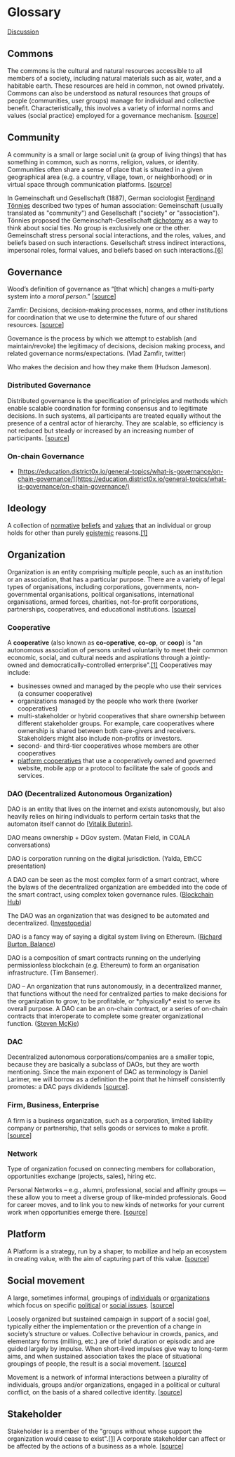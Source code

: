 # Glossary

[Discussion](https://daotalk.org/t/dgov-dao-governance-glossary/408)

## Commons

The commons is the cultural and natural resources accessible to all members of a society, including natural materials such as air, water, and a habitable earth. These resources are held in common, not owned privately. Commons can also be understood as natural resources that groups of people \(communities, user groups\) manage for individual and collective benefit. Characteristically, this involves a variety of informal norms and values \(social practice\) employed for a governance mechanism. \[[source](https://en.wikipedia.org/wiki/Commons)\]

## Community

A community is a small or large social unit \(a group of living things\) that has something in common, such as norms, religion, values, or identity. Communities often share a sense of place that is situated in a given geographical area \(e.g. a country, village, town, or neighborhood\) or in virtual space through communication platforms. \[[source](https://en.wikipedia.org/wiki/Community)\]

In Gemeinschaft und Gesellschaft \(1887\), German sociologist [Ferdinand Tönnies](https://en.wikipedia.org/wiki/Ferdinand_T%C3%B6nnies) described two types of human association: Gemeinschaft \(usually translated as "community"\) and Gesellschaft \("society" or "association"\). Tönnies proposed the Gemeinschaft–Gesellschaft [dichotomy](https://en.wikipedia.org/wiki/Dichotomy) as a way to think about social ties. No group is exclusively one or the other. Gemeinschaft stress personal social interactions, and the roles, values, and beliefs based on such interactions. Gesellschaft stress indirect interactions, impersonal roles, formal values, and beliefs based on such interactions.[\[6\]](https://en.wikipedia.org/wiki/Community#cite_note-6)

## Governance

Wood’s definition of governance as “\[that which\] changes a multi-party system into a _moral person_.” \[[source](https://medium.com/cryptolawreview/the-wood-zamfir-governance-debates-80e92436a457)\]

Zamfir: Decisions, decision-making processes, norms, and other institutions for coordination that we use to determine the future of our shared resources. \[[source](https://medium.com/cryptolawreview/the-wood-zamfir-governance-debates-80e92436a457)\]

Governance is the process by which we attempt to establish \(and maintain/revoke\) the legitimacy of decisions, decision making process, and related governance norms/expectations. \(Vlad Zamfir, twitter\)

Who makes the decision and how they make them \(Hudson Jameson\).

### Distributed Governance

Distributed governance is the specification of principles and methods which enable scalable coordination for forming consensus and to legitimate decisions. In such systems, all participants are treated equally without the presence of a central actor of hierarchy. They are scalable, so efficiency is not reduced but steady or increased by an increasing number of participants. \[[source](https://medium.com/dgov/what-is-distributed-governance-3b103eb082c0)\]

### On-chain Governance

* [https://education.district0x.io/general-topics/what-is-governance/on-chain-governance/](https://education.district0x.io/general-topics/what-is-governance/on-chain-governance/)

## Ideology

A collection of [normative](https://en.wikipedia.org/wiki/Normative) [beliefs](https://en.wikipedia.org/wiki/Beliefs) and [values](https://en.wikipedia.org/wiki/Values) that an individual or group holds for other than purely [epistemic](https://en.wikipedia.org/wiki/Epistemic) reasons.[\[1\]](https://en.wikipedia.org/wiki/Ideology#cite_note-1)

## Organization

Organization is an entity comprising multiple people, such as an institution or an association, that has a particular purpose. There are a variety of legal types of organisations, including corporations, governments, non-governmental organisations, political organisations, international organisations, armed forces, charities, not-for-profit corporations, partnerships, cooperatives, and educational institutions. \[[source](https://en.wikipedia.org/wiki/Organization)\]

### Cooperative

A **cooperative** \(also known as **co-operative**, **co-op**, or **coop**\) is "an autonomous association of persons united voluntarily to meet their common economic, social, and cultural needs and aspirations through a jointly-owned and democratically-controlled enterprise".[\[1\]](https://en.wikipedia.org/wiki/Cooperative#cite_note-ica-principles-1) Cooperatives may include:

* businesses owned and managed by the people who use their services \(a consumer cooperative\)
* organizations managed by the people who work there \(worker cooperatives\)
* multi-stakeholder or hybrid cooperatives that share ownership between different stakeholder groups. For example, care cooperatives where ownership is shared between both care-givers and receivers. Stakeholders might also include non-profits or investors.
* second- and third-tier cooperatives whose members are other cooperatives
* [platform cooperatives](https://en.wikipedia.org/wiki/Platform_cooperative) that use a cooperatively owned and governed website, mobile app or a protocol to facilitate the sale of goods and services.

### DAO \(Decentralized Autonomous Organization\)

DAO is an entity that lives on the internet and exists autonomously, but also heavily relies on hiring individuals to perform certain tasks that the automaton itself cannot do \[[Vitalik Buterin](https://blog.ethereum.org/2014/05/06/daos-dacs-das-and-more-an-incomplete-terminology-guide/)\].

DAO means ownership + DGov system. \(Matan Field, in COALA conversations\)

DAO is corporation running on the digital jurisdiction. \(Yalda, EthCC presentation\)

A DAO can be seen as the most complex form of a smart contract, where the bylaws of the decentralized organization are embedded into the code of the smart contract, using complex token governance rules. \([Blockchain Hub](https://blockchainhub.net/dao-decentralized-autonomous-organization/)\)

The DAO was an organization that was designed to be automated and decentralized. \([Investopedia](https://www.investopedia.com/tech/what-dao/)\)

DAO is a fancy way of saying a digital system living on Ethereum. \([Richard Burton, Balance](https://medium.com/balance-io/why-open-source-finance-will-win-a1f3a61544c2)\)

DAO is a composition of smart contracts running on the underlying permissionless blockchain \(e.g. Ethereum\) to form an organisation infrastructure. \(Tim Bansemer\).

DAO – An organization that runs autonomously, in a decentralized manner, that functions without the need for centralized parties to make decisions for the organization to grow, to be profitable, or \*physically\* exist to serve its overall purpose. A DAO can be an on-chain contract, or a series of on-chain contracts that interoperate to complete some greater organizational function. \([Steven McKie](https://medium.com/amentum/the-year-of-the-dao-comeback-9c888b44980)\)

### DAC

Decentralized autonomous corporations/companies are a smaller topic, because they are basically a subclass of DAOs, but they are worth mentioning. Since the main exponent of DAC as terminology is Daniel Larimer, we will borrow as a definition the point that he himself consistently promotes: a DAC pays dividends \[[source](https://blog.ethereum.org/2014/05/06/daos-dacs-das-and-more-an-incomplete-terminology-guide/)\]. 

### Firm, Business, Enterprise

A firm is a business organization, such as a corporation, limited liability company or partnership, that sells goods or services to make a profit. \[[source](https://www.investopedia.com/terms/f/firm.asp)\]

### Network

Type of organization focused on connecting members for collaboration, opportunities exchange \(projects, sales\), hiring etc. 

Personal Networks – e.g., alumni, professional, social and affinity groups — these allow you to meet a diverse group of like-minded professionals. Good for career moves, and to link you to new kinds of networks for your current work when opportunities emerge there. \[[source](https://100trillion.wordpress.com/2008/06/21/three-types-of-professional-networks/)\]

## Platform

A Platform is a strategy, run by a shaper, to mobilize and help an ecosystem in creating value, with the aim of capturing part of this value. \[[source](https://platformdesigntoolkit.com/toolkit/#download)\]

## Social movement

A large, sometimes informal, groupings of [individuals](https://en.wikipedia.org/wiki/Individual) or [organizations](https://en.wikipedia.org/wiki/Organization) which focus on specific [political](https://en.wikipedia.org/wiki/Politics) or [social issues](https://en.wikipedia.org/wiki/Social_issue). \[[source](https://en.wikipedia.org/wiki/Social_movement)\] 

Loosely organized but sustained campaign in support of a social goal, typically either the implementation or the prevention of a change in society’s structure or values. Collective behaviour in crowds, panics, and elementary forms \(milling, etc.\) are of brief duration or episodic and are guided largely by impulse. When short-lived impulses give way to long-term aims, and when sustained association takes the place of situational groupings of people, the result is a social movement. \[[source](https://www.britannica.com/topic/social-movement)\]

Movement is a network of informal interactions between a plurality of individuals, groups and/or organizations, engaged in a political or cultural conflict, on the basis of a shared collective identity. \[[source](https://www.researchgate.net/publication/227630891_The_Concept_of_Social_Movement)\]

## Stakeholder

Stakeholder is a member of the "groups without whose support the organization would cease to exist".[\[1\]](https://en.wikipedia.org/wiki/Stakeholder_%28corporate%29#cite_note-1) A corporate stakeholder can affect or be affected by the actions of a business as a whole. \[[source](https://en.wikipedia.org/wiki/Stakeholder_%28corporate%29)\]

